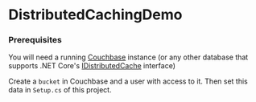 # DistributedCachingDemo


### Prerequisites

You will need a running [Couchbase](https://www.couchbase.com/) instance (or any other database that supports .NET Core's [IDistributedCache](https://docs.microsoft.com/en-us/dotnet/api/microsoft.extensions.caching.distributed.idistributedcache?view=dotnet-plat-ext-3.1) interface)

Create a `bucket` in Couchbase and a user with access to it. Then set this data in `Setup.cs` of this project.


